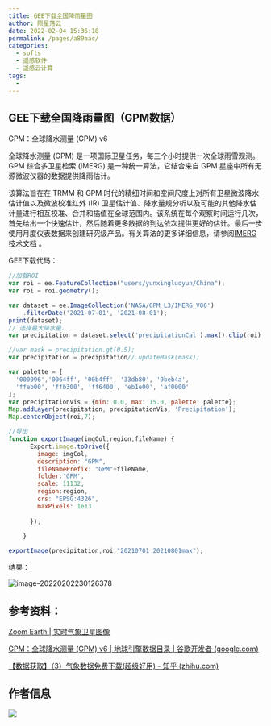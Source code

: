 ```yaml
---
title: GEE下载全国降雨量图
author: 陨星落云
date: 2022-02-04 15:36:18
permalink: /pages/a89aac/
categories:
  - softs
  - 遥感软件
  - 遥感云计算
tags:
  - 
---
```

## GEE下载全国降雨量图（GPM数据）

GPM：全球降水测量 (GPM) v6

全球降水测量 (GPM) 是一项国际卫星任务，每三个小时提供一次全球雨雪观测。GPM 综合多卫星检索 (IMERG) 是一种统一算法，它结合来自 GPM 星座中所有无源微波仪器的数据提供降雨估计。

该算法旨在在 TRMM 和 GPM 时代的精细时间和空间尺度上对所有卫星微波降水估计值以及微波校准红外 (IR) 卫星估计值、降水量规分析以及可能的其他降水估计量进行相互校准、合并和插值在全球范围内。该系统在每个观察时间运行几次，首先给出一个快速估计，然后随着更多数据的到达依次提供更好的估计。最后一步使用月度仪表数据来创建研究级产品。有关算法的更多详细信息，请参阅[IMERG 技术文档](https://pmm.nasa.gov/sites/default/files/document_files/IMERG_doc.pdf) 。

GEE下载代码：

```js
//加载ROI
var roi = ee.FeatureCollection("users/yunxingluoyun/China");
var roi = roi.geometry();

var dataset = ee.ImageCollection('NASA/GPM_L3/IMERG_V06')
    .filterDate('2021-07-01', '2021-08-01');
print(dataset);
// 选择最大降水量.
var precipitation = dataset.select('precipitationCal').max().clip(roi);

//var mask = precipitation.gt(0.5);
var precipitation = precipitation//.updateMask(mask);

var palette = [
  '000096','0064ff', '00b4ff', '33db80', '9beb4a',
  'ffeb00', 'ffb300', 'ff6400', 'eb1e00', 'af0000'
];
var precipitationVis = {min: 0.0, max: 15.0, palette: palette};
Map.addLayer(precipitation, precipitationVis, 'Precipitation');
Map.centerObject(roi,7);

//导出
function exportImage(imgCol,region,fileName) {
      Export.image.toDrive({
        image: imgCol,
        description: "GPM",
        fileNamePrefix: "GPM"+fileName,
        folder:'GPM',
        scale: 11132,
        region:region,
        crs: "EPSG:4326",
        maxPixels: 1e13
 
      });
 
    }

exportImage(precipitation,roi,"20210701_20210801max");
```

结果：

![image-20220202230126378](https://cdn.jsdelivr.net/gh/yunxingluoyun/blog-img/image-20220202230126378.png)



## 参考资料：

[Zoom Earth | 实时气象卫星图像](https://zoom.earth/)

[GPM：全球降水测量 (GPM) v6 | 地球引擎数据目录 | 谷歌开发者 (google.com)](https://developers.google.com/earth-engine/datasets/catalog/NASA_GPM_L3_IMERG_V06#bands)

[【数据获取】（3）气象数据免费下载(超级好用) - 知乎 (zhihu.com)](https://zhuanlan.zhihu.com/p/378693127)

## 作者信息

![](https://cdn.jsdelivr.net/gh/yunxingluoyun/blog-img/QQ截图20211120002727.png)